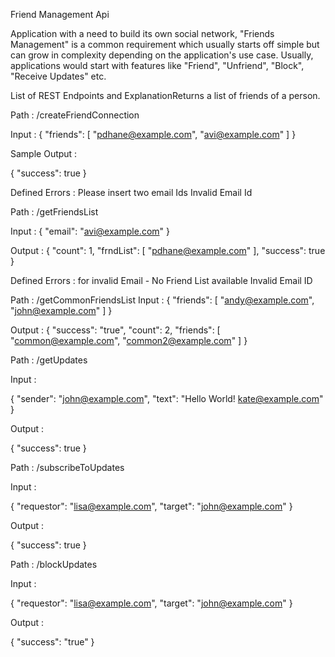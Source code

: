 Friend Management Api


Application with a need to build its own social network, "Friends Management" is a common requirement which usually starts off simple but can grow in complexity depending on the application's use case. 
Usually, applications would start with features like "Friend", "Unfriend", "Block", "Receive Updates" etc. 

List of REST Endpoints and ExplanationReturns a list of friends of a person.

Path : /createFriendConnection

Input :
{
"friends":
[
"pdhane@example.com",
"avi@example.com"
]
}

Sample Output :

{ "success": true }

Defined Errors : Please insert two email Ids 
Invalid Email Id


Path : /getFriendsList

Input :
{
"email": "avi@example.com"
}

Output :
{
    "count": 1,
    "frndList": [
        "pdhane@example.com"
    ],
    "success": true
}

Defined Errors : for invalid Email - No Friend List available
Invalid Email ID

Path : /getCommonFriendsList
Input :
{
"friends":
[
"andy@example.com",
"john@example.com"
]
}

Output :
{
    "success": "true",
    "count": 2,
    "friends": [
        "common@example.com",
        "common2@example.com"
    ]
}

Path : /getUpdates

Input :

{
"sender": "john@example.com",
"text": "Hello World! kate@example.com"
}

Output :

{
 "success": true
}

Path : /subscribeToUpdates

Input :

{
"requestor": "lisa@example.com",
"target": "john@example.com"
}

Output :

{
 "success": true
}

Path : /blockUpdates

Input :

{
"requestor": "lisa@example.com",
"target": "john@example.com"
}

Output :

{
    "success": "true"
}
